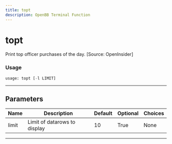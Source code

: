 ```yaml
---
title: topt
description: OpenBB Terminal Function
---
```


# topt

Print top officer purchases of the day. [Source: OpenInsider]

### Usage 
```python
usage: topt [-l LIMIT]
```

---
## Parameters

| Name | Description | Default | Optional | Choices |
| ---- | ----------- | ------- | -------- | ------- |
| limit | Limit of datarows to display | 10 | True | None |


---
